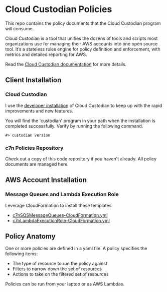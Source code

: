 # Cloud Custodian Policies

This repo contains the policy documents that the Cloud Custodian program will consume.

Cloud Custodian is a tool that unifies the dozens of tools and scripts most organizations use for managing their AWS accounts into one open source tool. It’s a stateless rules engine for policy definition and enforcement, with metrics and detailed reporting for AWS.

Read the [Cloud Custodian documentation](http://www.capitalone.io/cloud-custodian/docs/) for more details.

## Client Installation

### Cloud Custodian

I use the [developer installation](http://www.capitalone.io/cloud-custodian/docs/developer/installing.html) of Cloud Custodian to keep up with the rapid improvements and new features.

You will find the 'custodian' program in your path when the installation is completed successfully. Verify by running the following command.

```
#> custodian version
```

### c7n Policies Repository

Check out a copy of this code repository if you haven't already. All policy documents are managed here.

## AWS Account Installation

### Message Queues and Lambda Execution Role

Leverage CloudFormation to install these templates:

* [c7nSQSMessageQueues-CloudFormation.yml](c7n-core/c7nSQSMessageQueues-CloudFormation.yml)
* [c7nLambdaExecutionRole-CloudFormation.yml](c7n-core/c7nLambdaExecutionRole-CloudFormation.yml)

## Policy Anatomy

One or more policies are defined in a yaml file. A policy specifies the following items:

* The type of resource to run the policy against
* Filters to narrow down the set of resources
* Actions to take on the filtered set of resources

Policies can be run from your laptop or as AWS Lambdas.
